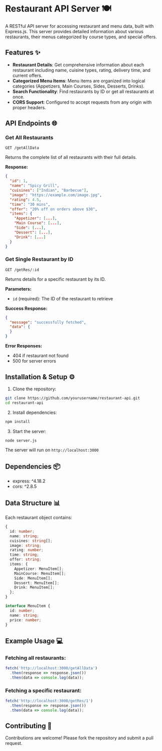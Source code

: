# Restaurant API Server 🍽️

A RESTful API server for accessing restaurant and menu data, built with Express.js. This server provides detailed information about various restaurants, their menus categorized by course types, and special offers.

## Features ✨

- **Restaurant Details**: Get comprehensive information about each restaurant including name, cuisine types, rating, delivery time, and current offers.
- **Categorized Menu Items**: Menu items are organized into logical categories (Appetizers, Main Courses, Sides, Desserts, Drinks).
- **Search Functionality**: Find restaurants by ID or get all restaurants at once.
- **CORS Support**: Configured to accept requests from any origin with proper headers.

## API Endpoints 🌐

### Get All Restaurants
```
GET /getAllData
```
Returns the complete list of all restaurants with their full details.

**Response:**
```json
{
  "id": 1,
  "name": "Spicy Grill",
  "cuisines": ["Indian", "Barbecue"],
  "image": "https://example.com/image.jpg",
  "rating": 4.5,
  "time": "30 mins",
  "offer": "20% off on orders above $30",
  "items": {
    "Appetizer": [...],
    "Main Course": [...],
    "Side": [...],
    "Dessert": [...],
    "Drink": [...]
  }
}
```

### Get Single Restaurant by ID
```
GET /getRes/:id
```
Returns details for a specific restaurant by its ID.

**Parameters:**
- `id` (required): The ID of the restaurant to retrieve

**Success Response:**
```json
{
  "message": "successfully fetched",
  "data": {
  }
}
```

**Error Responses:**
- 404 if restaurant not found
- 500 for server errors

## Installation & Setup ⚙️

1. Clone the repository:
```bash
git clone https://github.com/yourusername/restaurant-api.git
cd restaurant-api
```

2. Install dependencies:
```bash
npm install
```

3. Start the server:
```bash
node server.js
```

The server will run on `http://localhost:3000`

## Dependencies 📦

- express: ^4.18.2
- cors: ^2.8.5

## Data Structure 📊

Each restaurant object contains:

```typescript
{
  id: number;
  name: string;
  cuisines: string[];
  image: string;
  rating: number;
  time: string;
  offer: string;
  items: {
    Appetizer: MenuItem[];
    MainCourse: MenuItem[];
    Side: MenuItem[];
    Dessert: MenuItem[];
    Drink: MenuItem[];
  };
}

interface MenuItem {
  id: number;
  name: string;
  price: number;
}
```

## Example Usage 💻

### Fetching all restaurants:
```javascript
fetch('http://localhost:3000/getAllData')
  .then(response => response.json())
  .then(data => console.log(data));
```

### Fetching a specific restaurant:
```javascript
fetch('http://localhost:3000/getRes/1')
  .then(response => response.json())
  .then(data => console.log(data));
```

## Contributing 🤝

Contributions are welcome! Please fork the repository and submit a pull request.



